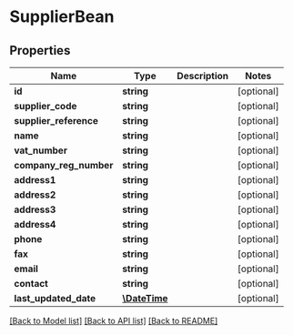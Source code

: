 # SupplierBean

## Properties
Name | Type | Description | Notes
------------ | ------------- | ------------- | -------------
**id** | **string** |  | [optional] 
**supplier_code** | **string** |  | [optional] 
**supplier_reference** | **string** |  | [optional] 
**name** | **string** |  | [optional] 
**vat_number** | **string** |  | [optional] 
**company_reg_number** | **string** |  | [optional] 
**address1** | **string** |  | [optional] 
**address2** | **string** |  | [optional] 
**address3** | **string** |  | [optional] 
**address4** | **string** |  | [optional] 
**phone** | **string** |  | [optional] 
**fax** | **string** |  | [optional] 
**email** | **string** |  | [optional] 
**contact** | **string** |  | [optional] 
**last_updated_date** | [**\DateTime**](\DateTime.md) |  | [optional] 

[[Back to Model list]](../README.md#documentation-for-models) [[Back to API list]](../README.md#documentation-for-api-endpoints) [[Back to README]](../README.md)


